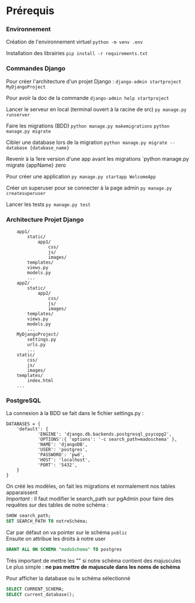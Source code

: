 # Prérequis

### Environnement

Création de l'environnement virtuel
`python -m venv .env`

Installation des librairies
`pip install -r requirements.txt`  


### Commandes Django

Pour créer l'architecture d'un projet Django :
`django-admin startproject MyDjangoProject`

Pour avoir la doc de la commande 
`django-admin help startproject`

Lancer le serveur en local (terminal ouvert à la racine de src)
`py manage.py runserver`

Faire les migrations (BDD)
`python manage.py makemigrations`
`python manage.py migrate`

Cibler une database lors de la migration
`python manage.py migrate --database {database_name}`

Revenir à la 1ere version d'une app avant les migrations
`python manage.py migrate {appName} zero

Pour créer une application
`py manage.py startapp WelcomeApp`

Créer un superuser pour se connecter à la page admin
`py manage.py createsuperuser`

Lancer les tests
`py manage.py test`

### Architecture Projet Django 

```MyDjangoProject/
    app1/
        static/
            app1/
                css/
                js/
                images/
        templates/
        views.py
        models.py
        ...
    app2/
        static/
            app2/
                css/
                js/
                images/
        templates/
        views.py
        models.py
        ...
    MyDjangoProject/
        settings.py
        urls.py
        ...
    static/
        css/
        js/
        images/
    templates/
        index.html
    ...
```

### PostgreSQL

La connexion à la BDD se fait dans le fichier settings.py :
```
DATABASES = {
    'default': {
            'ENGINE': 'django.db.backends.postgresql_psycopg2',
            'OPTIONS':{ 'options': '-c search_path=madoschema' },
            'NAME': 'djangoDB',
            'USER': 'postgres',
            'PASSWORD': 'pwd',
            'HOST': 'localhost',
            'PORT': '5432',
    }
}
```
On créé les modèles, on fait les migrations et normalement nos tables apparaissent  
*Important* : Il faut modifier le search_path sur pgAdmin pour faire des requêtes sur des tables de notre schéma :
```sql
SHOW search_path;
SET SEARCH_PATH TO notreSchéma;
```
Car par défaut on va pointer sur le schéma `public`  
Ensuite on attribue les droits à notre user

```sql
GRANT ALL ON SCHEMA "madoSchema" TO postgres
```
Très important de mettre les "" si notre schéma contient des majuscules  
Le plus simple : **ne pas mettre de majuscule dans les noms de schéma**

Pour afficher la database ou le schéma sélectionné

```sql
SELECT CURRENT_SCHEMA;
SELECT current_database();
```